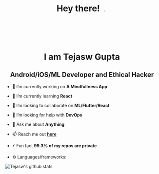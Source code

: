 <h1 align="center">Hey there! <img src="https://camo.githubusercontent.com/35d3d11359a49bf12aebb834cc13fd81b95eff4e/68747470733a2f2f6d656469612e67697068792e636f6d2f6d656469612f6876524a434c467a6361737252346961377a2f67697068792e676966" height="3.5%" width="3.5%"><br> I am Tejasw Gupta </h1>

<h2 align="center">Android/iOS/ML Developer and Ethical Hacker</h2>

- 🔭 I’m currently working on **A Mindfullness App**

- 🌱 I’m currently learning **React**

- 👯 I’m looking to collaborate on **ML/Flutter/React**

- 🤝 I’m looking for help with **DevOps**

- 💬 Ask me about **Anything**

- 📫 Reach me out **[here](mailto:guptatejasw2002@gmail.com)**

- ⚡ Fun fact **99.3% of my repos are private**

- ⚙️ Languages/frameworks:


![Tejasw's github stats](https://github-readme-stats.vercel.app/api?username=TejaswGupta&count_private=true&show_icons=true&theme=radical&hide=stars)
